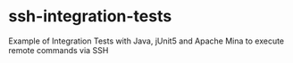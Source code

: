 # ssh-integration-tests
Example of Integration Tests with Java, jUnit5 and Apache Mina to execute remote commands via SSH
